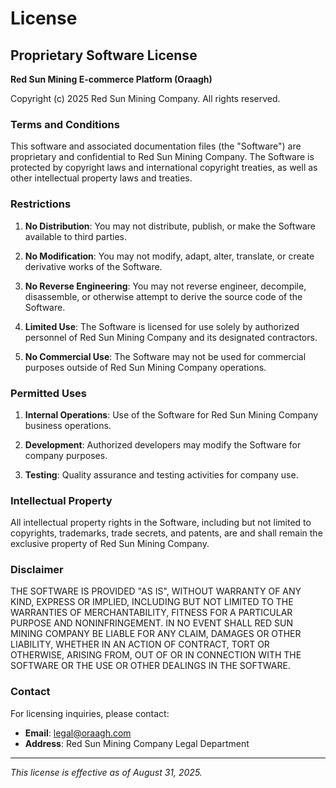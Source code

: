 # License

## Proprietary Software License

**Red Sun Mining E-commerce Platform (Oraagh)**

Copyright (c) 2025 Red Sun Mining Company. All rights reserved.

### Terms and Conditions

This software and associated documentation files (the "Software") are proprietary and confidential to Red Sun Mining Company. The Software is protected by copyright laws and international copyright treaties, as well as other intellectual property laws and treaties.

### Restrictions

1. **No Distribution**: You may not distribute, publish, or make the Software available to third parties.

2. **No Modification**: You may not modify, adapt, alter, translate, or create derivative works of the Software.

3. **No Reverse Engineering**: You may not reverse engineer, decompile, disassemble, or otherwise attempt to derive the source code of the Software.

4. **Limited Use**: The Software is licensed for use solely by authorized personnel of Red Sun Mining Company and its designated contractors.

5. **No Commercial Use**: The Software may not be used for commercial purposes outside of Red Sun Mining Company operations.

### Permitted Uses

1. **Internal Operations**: Use of the Software for Red Sun Mining Company business operations.

2. **Development**: Authorized developers may modify the Software for company purposes.

3. **Testing**: Quality assurance and testing activities for company use.

### Intellectual Property

All intellectual property rights in the Software, including but not limited to copyrights, trademarks, trade secrets, and patents, are and shall remain the exclusive property of Red Sun Mining Company.

### Disclaimer

THE SOFTWARE IS PROVIDED "AS IS", WITHOUT WARRANTY OF ANY KIND, EXPRESS OR IMPLIED, INCLUDING BUT NOT LIMITED TO THE WARRANTIES OF MERCHANTABILITY, FITNESS FOR A PARTICULAR PURPOSE AND NONINFRINGEMENT. IN NO EVENT SHALL RED SUN MINING COMPANY BE LIABLE FOR ANY CLAIM, DAMAGES OR OTHER LIABILITY, WHETHER IN AN ACTION OF CONTRACT, TORT OR OTHERWISE, ARISING FROM, OUT OF OR IN CONNECTION WITH THE SOFTWARE OR THE USE OR OTHER DEALINGS IN THE SOFTWARE.

### Contact

For licensing inquiries, please contact:
- **Email**: legal@oraagh.com
- **Address**: Red Sun Mining Company Legal Department

---

*This license is effective as of August 31, 2025.*
